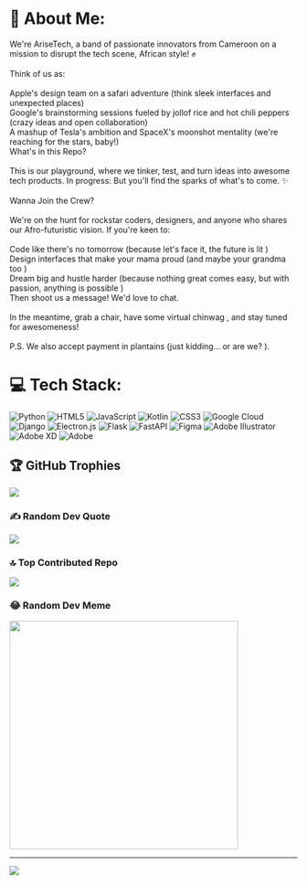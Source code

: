 # 💫 About Me:
We're AriseTech, a band of passionate innovators from Cameroon on a mission to disrupt the tech scene, African style! ✊<br><br>Think of us as:<br><br>Apple's design team on a safari adventure (think sleek interfaces and unexpected places)<br>Google's brainstorming sessions fueled by jollof rice and hot chili peppers ️ (crazy ideas and open collaboration)<br>A mashup of Tesla's ambition and SpaceX's moonshot mentality (we're reaching for the stars, baby!)<br>What's in this Repo?<br><br>This is our playground, where we tinker, test, and turn ideas into awesome tech products.  In progress:   But you'll find the sparks of what's to come.  ✨<br><br>Wanna Join the Crew?<br><br>We're on the hunt for rockstar coders, designers, and anyone who shares our Afro-futuristic vision.  If you're keen to:<br><br>Code like there's no tomorrow (because let's face it, the future is lit )<br>Design interfaces that make your mama proud (and maybe your grandma too )<br>Dream big and hustle harder (because nothing great comes easy, but with passion, anything is possible )<br>Then shoot us a message! We'd love to chat.<br><br>In the meantime, grab a chair, have some virtual chinwag ️, and stay tuned for awesomeness!<br><br>P.S. We also accept payment in plantains (just kidding... or are we? ).


# 💻 Tech Stack:
![Python](https://img.shields.io/badge/python-3670A0?style=for-the-badge&logo=python&logoColor=ffdd54) ![HTML5](https://img.shields.io/badge/html5-%23E34F26.svg?style=for-the-badge&logo=html5&logoColor=white) ![JavaScript](https://img.shields.io/badge/javascript-%23323330.svg?style=for-the-badge&logo=javascript&logoColor=%23F7DF1E) ![Kotlin](https://img.shields.io/badge/kotlin-%237F52FF.svg?style=for-the-badge&logo=kotlin&logoColor=white) ![CSS3](https://img.shields.io/badge/css3-%231572B6.svg?style=for-the-badge&logo=css3&logoColor=white) ![Google Cloud](https://img.shields.io/badge/GoogleCloud-%234285F4.svg?style=for-the-badge&logo=google-cloud&logoColor=white) ![Django](https://img.shields.io/badge/django-%23092E20.svg?style=for-the-badge&logo=django&logoColor=white) ![Electron.js](https://img.shields.io/badge/Electron-191970?style=for-the-badge&logo=Electron&logoColor=white) ![Flask](https://img.shields.io/badge/flask-%23000.svg?style=for-the-badge&logo=flask&logoColor=white) ![FastAPI](https://img.shields.io/badge/FastAPI-005571?style=for-the-badge&logo=fastapi) ![Figma](https://img.shields.io/badge/figma-%23F24E1E.svg?style=for-the-badge&logo=figma&logoColor=white) ![Adobe Illustrator](https://img.shields.io/badge/adobe%20illustrator-%23FF9A00.svg?style=for-the-badge&logo=adobe%20illustrator&logoColor=white) ![Adobe XD](https://img.shields.io/badge/Adobe%20XD-470137?style=for-the-badge&logo=Adobe%20XD&logoColor=#FF61F6) ![Adobe](https://img.shields.io/badge/adobe-%23FF0000.svg?style=for-the-badge&logo=adobe&logoColor=white)
## 🏆 GitHub Trophies
![](https://github-profile-trophy.vercel.app/?username=arise-technologies&theme=radical&no-frame=false&no-bg=true&margin-w=4)

### ✍️ Random Dev Quote
![](https://quotes-github-readme.vercel.app/api?type=horizontal&theme=radical)

### 🔝 Top Contributed Repo
![](https://github-contributor-stats.vercel.app/api?username=arise-technologies&limit=5&theme=dark&combine_all_yearly_contributions=true)

### 😂 Random Dev Meme
<img src='https://randommeme-five.vercel.app/' style="height: 400px;"/>

---
[![](https://visitcount.itsvg.in/api?id=arise-technologies&icon=0&color=0)](https://visitcount.itsvg.in)

<!-- Proudly created with GPRM ( https://gprm.itsvg.in ) -->

